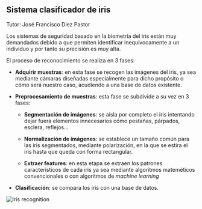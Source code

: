 Sistema clasificador de iris
-------------------------------
Tutor: José Francisco Diez Pastor

Los sistemas de seguridad basado en la biometría del iris están muy demandados debido a que permiten identificar inequívocamente a un individuo y por tanto su precisión es muy alta.

El proceso de reconocimiento se realiza en 3 fases:
- __Adquirir muestras__: en esta fase se recogen las imágenes del iris, ya sea mediante cámaras diseñadas especialmente para dicho propósito o cómo será nuestro caso, acudiendo a una base de datos existente.
- __Preprocesamiento de muestras__: esta fase se subdivide a su vez en 3 fases:

    - __Segmentación de imágenes__: se aisla por completo el iris intentando dejar fuera elementos innecesarios cómo pestañas, párpados, esclera, reflejos...
    - __Normalización de imágenes__: se establece un tamaño común para las iris segmentados, mediante polarización, en la que se estira el iris hasta que queda con forma rectangular.

    - __Extraer features__: en esta etapa se extraen los patrones característicos de cada iris ya sea mediante algoritmos mateméticos convencionales o con algoritmos de _machine learning_
- __Clasificación__: se compara los iris con una base de datos.

![Iris recognition](https://www.bayometric.com/wp-content/uploads/2016/06/an-iris-recognition-system.jpg)     

